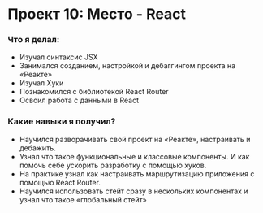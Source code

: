 # Проект 10: Место - React

### Что я делал:
* Изучал синтаксис JSX
* Занимался созданием, настройкой и дебаггингом проекта на «Реакте»
* Изучал Хуки
* Познакомился с библиотекой React Router
* Освоил работа с данными в React

### Какие навыки я получил?
* Научился разворачивать свой проект на «Реакте», настраивать и дебажить.
* Узнал что такое функциональные и классовые компоненты. И как помочь себе ускорить разработку с помощью хуков.
* На практике узнал как настраивать маршрутизацию приложения с помощью React Router.
* Научился использовать стейт сразу в нескольких компонентах и узнал что такое «глобальный стейт»
